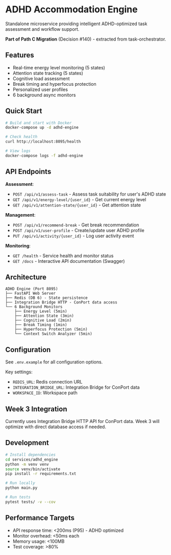 # ADHD Accommodation Engine

Standalone microservice providing intelligent ADHD-optimized task assessment and workflow support.

**Part of Path C Migration** (Decision #140) - extracted from task-orchestrator.

## Features

- Real-time energy level monitoring (5 states)
- Attention state tracking (5 states)
- Cognitive load assessment
- Break timing and hyperfocus protection
- Personalized user profiles
- 6 background async monitors

## Quick Start

```bash
# Build and start with Docker
docker-compose up -d adhd-engine

# Check health
curl http://localhost:8095/health

# View logs
docker-compose logs -f adhd-engine
```

## API Endpoints

**Assessment**:
- `POST /api/v1/assess-task` - Assess task suitability for user's ADHD state
- `GET /api/v1/energy-level/{user_id}` - Get current energy level
- `GET /api/v1/attention-state/{user_id}` - Get attention state

**Management**:
- `POST /api/v1/recommend-break` - Get break recommendation
- `POST /api/v1/user-profile` - Create/update user ADHD profile
- `PUT /api/v1/activity/{user_id}` - Log user activity event

**Monitoring**:
- `GET /health` - Service health and monitor status
- `GET /docs` - Interactive API documentation (Swagger)

## Architecture

```
ADHD Engine (Port 8095)
├── FastAPI Web Server
├── Redis (DB 6) - State persistence
├── Integration Bridge HTTP - ConPort data access
└── 6 Background Monitors
    ├── Energy Level (5min)
    ├── Attention State (3min)
    ├── Cognitive Load (2min)
    ├── Break Timing (1min)
    ├── Hyperfocus Protection (5min)
    └── Context Switch Analyzer (5min)
```

## Configuration

See `.env.example` for all configuration options.

Key settings:
- `REDIS_URL`: Redis connection URL
- `INTEGRATION_BRIDGE_URL`: Integration Bridge for ConPort data
- `WORKSPACE_ID`: Workspace path

## Week 3 Integration

Currently uses Integration Bridge HTTP API for ConPort data.
Week 3 will optimize with direct database access if needed.

## Development

```bash
# Install dependencies
cd services/adhd_engine
python -m venv venv
source venv/bin/activate
pip install -r requirements.txt

# Run locally
python main.py

# Run tests
pytest tests/ -v --cov
```

## Performance Targets

- API response time: <200ms (P95) - ADHD optimized
- Monitor overhead: <50ms each
- Memory usage: <100MB
- Test coverage: >80%
